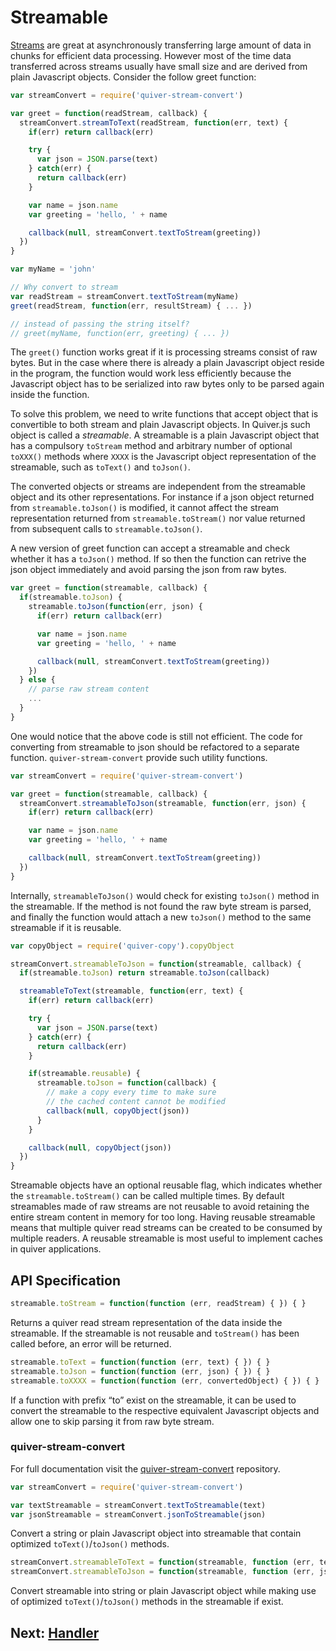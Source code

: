 
Streamable
==========

[Streams](01-stream.md) are great at asynchronously transferring large amount of data in chunks for efficient data processing. However most of the time data transferred across streams usually have small size and are derived from plain Javascript objects. Consider the follow greet function:

```javascript
var streamConvert = require('quiver-stream-convert')

var greet = function(readStream, callback) {
  streamConvert.streamToText(readStream, function(err, text) {
    if(err) return callback(err)

    try {
      var json = JSON.parse(text)
    } catch(err) {
      return callback(err)
    }

    var name = json.name
    var greeting = 'hello, ' + name

    callback(null, streamConvert.textToStream(greeting))
  })
}

var myName = 'john'

// Why convert to stream
var readStream = streamConvert.textToStream(myName)
greet(readStream, function(err, resultStream) { ... })

// instead of passing the string itself?
// greet(myName, function(err, greeting) { ... })
```

The `greet()` function works great if it is processing streams consist of raw bytes. But in the case where there is already a plain Javascript object reside in the program, the function would work less efficiently because the Javascript object has to be serialized into raw bytes only to be parsed again inside the function.

To solve this problem, we need to write functions that accept object that is convertible to both stream and plain Javascript objects. In Quiver.js such object is called a _streamable_. A streamable is a plain Javascript object that has a compulsory `toStream` method and arbitrary number of optional `toXXX()` methods where `XXXX` is the Javascript object representation of the streamable, such as `toText()` and `toJson()`.

The converted objects or streams are independent from the streamable object and its other representations. For instance if a json object returned from `streamable.toJson()` is modified, it cannot affect the stream representation returned from `streamable.toStream()` nor value returned from subsequent calls to `streamable.toJson()`.

A new version of greet function can accept a streamable and check whether it has a `toJson()` method. If so then the function can retrive the json object immediately and avoid parsing the json from raw bytes.

```javascript
var greet = function(streamable, callback) {
  if(streamable.toJson) {
    streamable.toJson(function(err, json) {
      if(err) return callback(err)

      var name = json.name
      var greeting = 'hello, ' + name

      callback(null, streamConvert.textToStream(greeting))
    })
  } else {
    // parse raw stream content
    ...
  }
}
```

One would notice that the above code is still not efficient. The code for converting from streamable to json should be refactored to a separate function. `quiver-stream-convert` provide such utility functions.

```javascript
var streamConvert = require('quiver-stream-convert')

var greet = function(streamable, callback) {
  streamConvert.streamableToJson(streamable, function(err, json) {
    if(err) return callback(err)

    var name = json.name
    var greeting = 'hello, ' + name

    callback(null, streamConvert.textToStream(greeting))
  })
}
```

Internally, `streamableToJson()` would check for existing `toJson()` method in the streamable. If the method is not found the raw byte stream is parsed, and finally the function would attach a new `toJson()` method to the same streamable if it is reusable.


```javascript
var copyObject = require('quiver-copy').copyObject

streamConvert.streamableToJson = function(streamable, callback) {
  if(streamable.toJson) return streamable.toJson(callback)

  streamableToText(streamable, function(err, text) {
    if(err) return callback(err)

    try {
      var json = JSON.parse(text)
    } catch(err) {
      return callback(err)
    }

    if(streamable.reusable) {
      streamable.toJson = function(callback) {
        // make a copy every time to make sure
        // the cached content cannot be modified
        callback(null, copyObject(json))
      }
    }

    callback(null, copyObject(json))
  })
}
```

Streamable objects have an optional reusable flag, which indicates whether the `streamable.toStream()` can be called multiple times. By default streamables made of raw streams are not reusable to avoid retaining the entire stream content in memory for too long. Having reusable streamable means that multiple quiver read streams can be created to be consumed by multiple readers. A reusable streamable is most useful to implement caches in quiver applications.

## API Specification

```javascript
streamable.toStream = function(function (err, readStream) { }) { }
```

Returns a quiver read stream representation of the data inside the streamable. If the streamable is not reusable and `toStream()` has been called before, an error will be returned.

```javascript
streamable.toText = function(function (err, text) { }) { }
streamable.toJson = function(function (err, json) { }) { }
streamable.toXXXX = function(function (err, convertedObject) { }) { }
```

If a function with prefix “to” exist on the streamable, it can be used to convert the streamable to the respective equivalent Javascript objects and allow one to skip parsing it from raw byte stream.


### quiver-stream-convert

For full documentation visit the [quiver-stream-convert](https://github.com/quiverjs/stream-convert) repository.

```javascript
var streamConvert = require('quiver-stream-convert')

var textStreamable = streamConvert.textToStreamable(text)
var jsonStreamable = streamConvert.jsonToStreamable(json)
```

Convert a string or plain Javascript object into streamable that contain optimized `toText()`/`toJson()` methods.


```javascript
streamConvert.streamableToText = function(streamable, function (err, text) { }) { }
streamConvert.streamableToJson = function(streamable, function (err, json) { }) { }
```

Convert streamable into string or plain Javascript object while making use of optimized `toText()`/`toJson()` methods in the streamable if exist.

## Next: [Handler](03-handler.md)